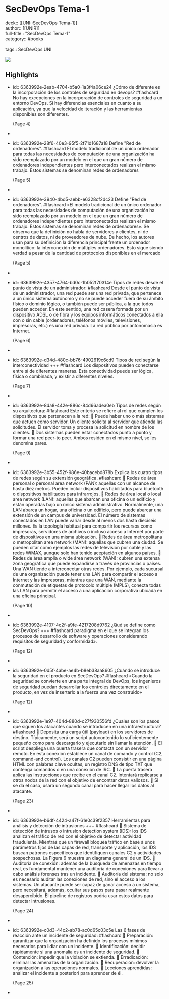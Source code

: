 # SecDevOps Tema-1

deck:: [[UNI::SecDevOps Tema-1]]\
author:: [[UNIR]]\
full-title:: "SecDevOps Tema-1"\
category:: #books\
\
tags:: SecDevOps UNI  

![](https://readwise-assets.s3.amazonaws.com/media/uploaded_book_covers/profile_22942/cea640ad-9b5b-4aa0-bcba-957220ce8e67.jpg)
## Highlights
- id:: 6363992e-2eab-4704-b5a0-1a3f4a06ce24
   ¿Cómo de diferente es la incorporación de los controles de seguridad en devops? #flashcard 
    No hay excepciones en la incorporación de controles de seguridad a un entorno DevOps. Sí hay diferencias esenciales en cuanto a su aplicación, ya que la velocidad de iteración y las herramientas disponibles son diferentes.
  
     (Page 4)
-
- id:: 6363992e-28f6-40e3-95f5-2f71d1687a18
   Define "Red de ordenadores". #flashcard 
    El modelo tradicional de un único ordenador para todas las necesidades de computación de una organización ha sido reemplazado por un modelo en el que un gran número de ordenadores independientes pero interconectados realizan el mismo trabajo. Estos sistemas se denominan redes de ordenadores
  
     (Page 5)
-
- id:: 6363992e-3940-4bd5-aebb-e6328cf2dc23
   Define "Red de ordenadores". #flashcard 
    «El modelo tradicional de un único ordenador para todas las necesidades de computación de una organización ha sido reemplazado por un modelo en el que un gran número de ordenadores independientes pero interconectados realizan el mismo trabajo. Estos sistemas se denominan redes de ordenadores». Se observa que la definición no habla de servidores y clientes, ni de centros de datos, ni de proveedores de nube. De hecho, los autores usan para su definición la diferencia principal frente un ordenador monolítico: la interconexión de múltiples ordenadores. Esto sigue siendo verdad a pesar de la cantidad de protocolos disponibles en el mercado
  
     (Page 5)
-
- id:: 6363992e-4357-4764-bd0c-1b052f70314e
   Tipos de redes desde el punto de vista de un administrador: #flashcard 
    Desde el punto de vista de un administrador, una red puede ser una red privada, que pertenece a un único sistema autónomo y no se puede acceder fuera de su ámbito físico o dominio lógico, o también puede ser pública, a la que todos pueden acceder. En este sentido, una red casera formada por un dispositivo ADSL o de fibra y los equipos informáticos conectados a ella con o sin cable (ordenadores, teléfonos móviles, televisiones, impresoras, etc.) es una red privada. La red pública por antonomasia es Internet.
  
     (Page 6)
-
- id:: 6363992e-d34d-480c-bb76-4902619c6cd9
   Tipos de red según la interconectividad +++ #flashcard 
    Los dispositivos pueden conectarse entre sí de diferentes maneras. Esta conectividad puede ser lógica, física o combinada, y existir a diferentes niveles.
  
     (Page 7)
-
- id:: 6363992e-8da8-442e-886c-84d66adea0eb
   Tipos de redes según su arquitectura: #flashcard 
    Este criterio se refiere al rol que cumplen los dispositivos que pertenecen a la red:  Puede haber uno o más sistemas que actúen como servidor. Un cliente solicita al servidor que atienda las solicitudes. El servidor toma y procesa la solicitud en nombre de los clientes.  Dos sistemas pueden estar conectados punto a punto y formar una red peer-to peer. Ambos residen en el mismo nivel, se les denomina pares.
  
     (Page 9)
-
- id:: 6363992e-3b55-452f-986e-40bacebd878b
   Explica los cuatro tipos de redes según su extensión geográfica. #flashcard 
     Redes de área personal o personal area network (PAN): aquellas con un alcance de hasta diez metros. Pueden incluir dispositivos habilitados para bluetooth o dispositivos habilitados para infrarrojos.  Redes de área local o local area network (LAN): aquellas que abarcan una oficina o un edificio y están operadas bajo un único sistema administrativo. Normalmente, una LAN abarca un hogar, una oficina o un edificio, pero puede abarcar una extensión de un campus de universidad. El número de sistemas conectados en LAN puede variar desde al menos dos hasta dieciséis millones. Es la topología habitual para compartir los recursos como impresoras, servidores de archivos o incluso acceso a Internet por parte de dispositivos en una misma ubicación.  Redes de área metropolitana o metropolitan area network (MAN): aquellas que cubren una ciudad. Se pueden citar como ejemplos las redes de televisión por cable y las redes WiMAX, aunque solo han tenido aceptación en algunos países.  Redes de área amplia o wide área network (WAN): cubren una extensa zona geográfica que puede expandirse a través de provincias o países. Una WAN tiende a interconectar otras redes. Por ejemplo, cada sucursal de una organización puede tener una LAN para compartir el acceso a Internet y las impresoras, mientras que una WAN, mediante la conmutación de etiquetas de protocolo múltiple (MPLS), conecta todas las LAN para permitir el acceso a una aplicación corporativa ubicada en una oficina principal.
  
     (Page 10)
-
- id:: 6363992e-4107-4c2f-a9fe-4217208d9762
   ¿Qué se define como SecDevOps? +++ #flashcard 
    paradigma en el que se integran los procesos de desarrollo de software y operaciones considerando requisitos de seguridad y conformidad».
  
     (Page 12)
-
- id:: 6363992e-0d5f-4abe-ae4b-b8eb38aa8605
   ¿Cuándo se introduce la seguridad en el producto en SecDevOps? #flashcard 
    «Cuando la seguridad se convierte en una parte integral de DevOps, los ingenieros de seguridad puedan desarrollar los controles directamente en el producto, en vez de insertarlo a la fuerza una vez construido»
  
     (Page 12)
-
- id:: 6363992e-1e97-404d-880d-c27f930556fd
   ¿Cuales son los pasos que siguen los atacantes cuando se introducen en una infraestructura? #flashcard 
     Deposita una carga útil (payload) en los servidores de destino. Típicamente, será un script autocontenido lo suficientemente pequeño como para descargarlo y ejecutarlo sin llamar la atención.  El script despliega una puerta trasera que contacta con un servidor remoto. En esta conexión establece un canal de comando y control (C2, command-and control). Los canales C2 pueden consistir en una página HTML con palabras clave ocultas, un registro DNS de tipo TXT que contenga comandos o en una conexión de IRC.  La puerta trasera aplica las instrucciones que recibe en el canal C2. Intentará replicarse a otros nodos de la red con el objetivo de encontrar datos valiosos.  Si se da el caso, usará un segundo canal para hacer llegar los datos al atacante.
  
     (Page 23)
-
- id:: 6363992e-b6df-4424-a47f-61e0c39f2357
   Herramientas para análisis y detección de intrusiones +++ #flashcard 
     Sistema de detección de intrusos o intrusion detection system (IDS): los IDS analizan el tráfico de red con el objetivo de detectar actividad fraudulenta. Mientras que un firewall bloquea tráfico en base a unos parámetros fijos de las capas de red, transporte y aplicación, los IDS buscan patrones específicos que identifiquen canales C2 y actividades sospechosas. La Figura 6 muestra un diagrama general de un IDS.  Auditoría de conexión: además de la búsqueda de amenazas en tiempo real, es fundamental mantener una auditoría de conexiones para llevar a cabo análisis forenses tras un incidente.  Auditoría del sistema: no solo es necesario auditar las conexiones de red, sino el acceso a los sistemas. Un atacante puede ser capaz de ganar acceso a un sistema, pero necesitará, además, ocultar sus pasos para pasar realmente desapercibido. El pipeline de registros podría usar estos datos para detectar intrusiones.
  
     (Page 24)
-
- id:: 6363992e-c0d3-44c2-ab78-ac0d65c03c5e
   Las 6 fases de reacción ante un incidente de seguridad: #flashcard 
     Preparación: garantizar que la organización ha definido los procesos mínimos necesarios para lidiar con un incidente.  Identificación: decidir rápidamente si una anomalía es un incidente de seguridad.  Contención: impedir que la violación se extienda.  Erradicación: eliminar las amenazas de la organización.  Recuperación: devolver la organización a las operaciones normales.  Lecciones aprendidas: analizar el incidente a posteriori para aprender de él.
  
     (Page 25)
-